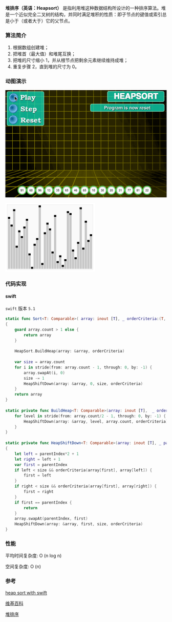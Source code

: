 
**堆排序（英语：Heapsort）** 是指利用堆这种数据结构所设计的一种排序算法。堆是一个近似完全二叉树的结构，并同时满足堆积的性质：即子节点的键值或索引总是小于（或者大于）它的父节点。

### 算法简介

1. 根据数组创建堆；
2. 把堆首（最大值）和堆尾互换；
3. 把堆的尺寸缩小 1，并从根节点把剩余元素继续维持成堆；
4. 重复步骤 2，直到堆的尺寸为 0。



### 动图演示

![堆排序](./images/heapSort-1.gif)



![堆排序](./images/heapSort-2.gif)


### 代码实现

#### swift

`swift` 版本 `5.1`

```swift
static func Sort<T: Comparable>( array: inout [T], _ orderCriteria:(T, T) -> Bool) -> [T] 
{
    guard array.count > 1 else {
        return array
    }

    HeapSort.BuildHeap(array: &array, orderCriteria)

    var size = array.count
    for i in stride(from: array.count - 1, through: 0, by: -1) {
        array.swapAt(i, 0)
        size -= 1
        HeapShiftDown(array: &array, 0, size, orderCriteria)
    }
    return array
}
    
static private func BuildHeap<T: Comparable>(array: inout [T],  _ orderCriteria:(T, T) -> Bool) {
    for level in stride(from: array.count/2 - 1, through: 0, by: -1) {
        HeapShiftDown(array: &array, level, array.count, orderCriteria)
    }
}

static private func HeapShiftDown<T: Comparable>(array: inout [T], _ parentIndex: Int, _ size: Int, _ orderCriteria: (T, T) -> Bool)
{
    let left = parentIndex*2 + 1
    let right = left + 1
    var first = parentIndex
    if left < size && orderCriteria(array[first], array[left]) {
        first = left
    }
    if right < size && orderCriteria(array[first], array[right]) {
        first = right
    }
    if first == parentIndex {
        return
    }
    array.swapAt(parentIndex, first)
    HeapShiftDown(array: &array, first, size, orderCriteria)
}
```



### 性能

平均时间复杂度: O (n log n)

空间复杂度: O (n)



### 参考

[heap sort with swift](http://blog.hacktons.cn/2016/03/23/heap-sort-with-swift/)

[维基百科](https://zh.wikipedia.org/wiki/堆排序)

[堆排序](https://www.runoob.com/w3cnote/heap-sort.html)